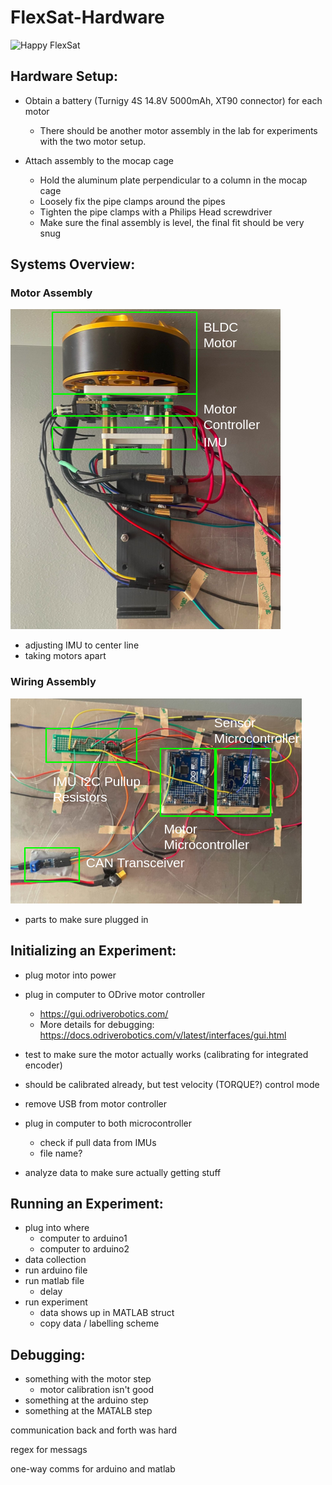 # FlexSat-Hardware

![Happy FlexSat](images/happy-flexsat.gif)

## Hardware Setup:

* Obtain a battery (Turnigy 4S 14.8V 5000mAh, XT90 connector) for each motor

  * There should be another motor assembly in the lab for experiments with the two motor setup.
* Attach assembly to the mocap cage

  * Hold the aluminum plate perpendicular to a column in the mocap cage
  * Loosely fix the pipe clamps around the pipes
  * Tighten the pipe clamps with a Philips Head screwdriver
  * Make sure the final assembly is level, the final fit should be very snug

## Systems Overview:


### Motor Assembly

![Motor Assembly](images/motor-assembly.png)

    

* adjusting IMU to center line
* taking motors apart

### Wiring Assembly 

![Happy FlexSat](images/wiring-assembly.png)

* parts to make sure plugged in

## Initializing an Experiment:

* plug motor into power
* plug in computer to ODrive motor controller

  * https://gui.odriverobotics.com/
  * More details for debugging: https://docs.odriverobotics.com/v/latest/interfaces/gui.html
* test to make sure the motor actually works (calibrating for integrated encoder)
* should be calibrated already, but test velocity (TORQUE?) control mode
* remove USB from motor controller
* plug in computer to both microcontroller

  * check if pull data from IMUs
  * file name?
* analyze data to make sure actually getting stuff

## Running an Experiment:

* plug into where
  * computer to arduino1
  * computer to arduino2
* data collection
* run arduino file
* run matlab file
  * delay
* run experiment
  * data shows up in MATLAB struct
  * copy data / labelling scheme

## Debugging:

* something with the motor step
  * motor calibration isn't good
* something at the arduino step
* something at the MATALB step


communication back and forth was hard

regex for messags

one-way comms for arduino and matlab
